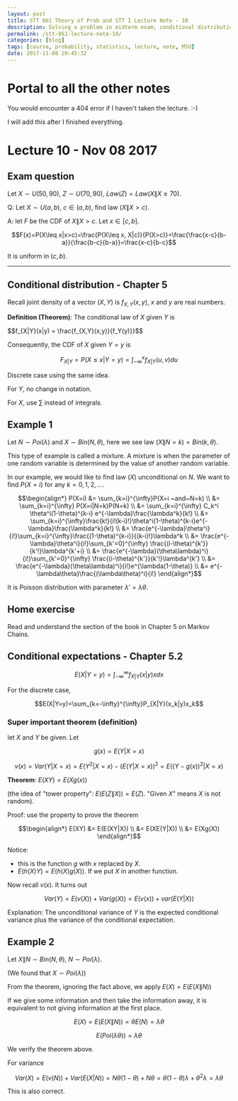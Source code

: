 ```yaml
---
layout: post
title: STT 861 Theory of Prob and STT I Lecture Note - 10
description: Solving a problem in midterm exam; conditional distribution, definition, example and its expectation and variance.
permalink: /stt-861-lecture-note-10/
categories: [blog]
tags: [course, probability, statistics, lecture, note, MSU]
date: 2017-11-08 20:45:32
---
```


# Portal to all the other notes

You would encounter a 404 error if I haven't taken the lecture. :-)

I will add this after I finished everything.

# Lecture 10 - Nov 08 2017

## Exam question

Let $X\sim U(50,90)$, $Z\sim U(70,90)$, $Law(Z) = Law(X\|X\geq 70)$.

Q: Let $X\sim U(a,b)$, $c\in (a,b)$, find law ($X\|X>c$).

A: let $F$ be the CDF of $X\|X>c$. Let $x\in [c,b]$.

$$F(x)=P(X\leq x|x>c)=\frac{P(X\leq x, X|c)}{P(X>c)}=\frac{\frac{x-c}{b-a}}{\frac{b-c}{b-a}}=\frac{x-c}{b-c}$$

It is uniform in $(c, b)$.

------

## Conditional distribution - Chapter 5

Recall joint density of a vector $(X,Y)$ is $f_{X,Y}(x,y)$, $x$ and $y$ are real numbers.

**Definition (Theorem)**: The conditional law of $X$ given $Y$ is 

$$f_{X|Y}(x|y) = \frac{f_{X,Y}(x,y)}{f_Y(y)}}$$

Consequently, the CDF of $X$ given $Y=y$ is 

$$F_{X|Y}=P(X\leq x|Y= y)=\int_{-\infty}^{x}f_{X|Y}(u,v)du$$

Discrete case using the same idea.

For $Y$, no change in notation.

For $X$, use $\sum$ instead of integrals.

## Example 1

Let $N\sim Poi(\lambda)$ and $X\sim Bin(N,\theta)$, here we see law $(X\|N=k)=Bin(k,\theta)$.

This type of example is called a mixture. A mixture is when the parameter of one random variable is determined by the value of another random variable.

In our example, we would like to find law $(X)$ unconditional on $N$. We want to find $P(X=i)$ for any $k=0,1,2,...$.

$$\begin{align*}
	P(X=i) &= \sum_{k=i}^{\infty}P(X=i ~and~N=k) \\
	&= \sum_{k=i}^{\infty} P(X=i|N=k)P(N=k) \\
	&= \sum_{k=i}^{\infty} C_k^i \theta^i(1-\theta)^{k-i} e^{-\lambda}\frac{\lambda^k}{k!} \\
	&= \sum_{k=i}^{\infty}\frac{k!}{i!(k-i)!}\theta^i(1-\theta)^{k-i}e^{-\lambda}\frac{\lambda^k}{k!} \\
	&= \frac{e^{-\lambda}\theta^i}{i!}\sum_{k=i}^{\infty}\frac{(1-\theta)^{k-i}}{(k-i)!}\lambda^k \\
	&= \frac{e^{-\lambda}\theta^i}{i!}\sum_{k'=0}^{\infty}
	\frac{(i-\theta)^{k'}}{k'!}\lambda^{k'+i} \\
	&= \frac{e^{-\lambda}(\theta\lambda)^i}{i!}\sum_{k'=0}^{\infty}
	\frac{(i-\theta)^{k'}}{k'!}\lambda^{k'} \\
	&= \frac{e^{-\lambda}(\theta\lambda)^i}{i!}e^{\lambda(1-\theta)} \\
	&= e^{-\lambda\theta}\frac{(\lambda\theta)^i}{i!}
\end{align*}$$

It is Poisson distribution with parameter $\lambda'=\lambda\theta$.

## Home exercise

Read and understand the section of the book in Chapter 5 on Markov Chains.

## Conditional expectations - Chapter 5.2

$$E(X|Y=y)=\int_{-\infty}^{\infty}f_{X|Y}(x|y)xdx$$

For the discrete case,

$$E(X|Y=y)=\sum_{k=-\infty}^{\infty}P_{X|Y}(x_k|y)x_k$$

### Super important theorem (definition)

let $X$ and $Y$ be given. Let 

$$g(x)=E(Y|X=x)$$

$$v(x)=Var(Y|X=x)=E(Y^2|X=x)-(E(Y|X=x))^2 = E((Y-g(x))^2|X=x)$$

**Theorem**: $E(XY) = E(Xg(x))$

(the idea of "tower property": $E(E(Z\|X))=E(Z)$. "Given $X$" means $X$ is not random).

Proof: use the property to prove the theorem

$$\begin{align*}
	E(XY) &= E(E(XY|X)) \\
	&= E(XE(Y|X)) \\
	&= E(Xg(X))
\end{align*}$$

Notice: 

- this is the function $g$ with $x$ replaced by $X$.
- $E(h(X)Y) = E(h(X)g(X))$. If we put $X$ in another function.

Now recall $v(x)$. It turns out 

$$Var(Y)=E(v(X)) + Var(g(X)) = E(v(x))+var(E(Y|X))$$

Explanation: The unconditional variance of $Y$ is the expected conditional variance plus the variance of the conditional expectation.

## Example 2

Let $X\|N \sim Bin (N,\theta)$, $N\sim Poi(\lambda)$.

(We found that $X\sim Poi(\lambda)$)

From the theorem, ignoring the fact above, we apply $E(X)=E(E(X\|N))$

If we give some information and then take the information away, it is equivalent to not giving information at the first place.

$$E(X)=E(E(X\|N))=\theta E(N)=\lambda\theta$$

$$E(Poi(\lambda\theta))=\lambda\theta$$

We verify the theorem above.

For variance

$$Var(X)=E(v(N))+Var(E(X|N)) = N\theta(1-\theta) + N\theta=\theta(1-\theta)\lambda+\theta^2\lambda = \lambda\theta$$

This is also correct.
